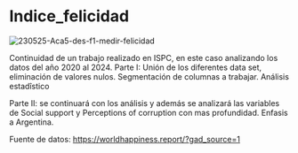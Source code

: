# Indice_felicidad


![230525-Aca5-des-f1-medir-felicidad](https://github.com/user-attachments/assets/edf42747-45fe-40eb-aa8e-5c46222915f6)

Continuidad de un trabajo realizado en ISPC, en este caso analizando los datos del año 2020 al 2024.
Parte I:
Unión de los diferentes data set, eliminación de valores nulos.
Segmentación de columnas a trabajar.
Análisis estadîstico

Parte II: se continuará con los análisis y además se analizará las variables de Social support y Perceptions of corruption con mas profundidad.
Enfasis a Argentina.


Fuente de datos:
https://worldhappiness.report/?gad_source=1
